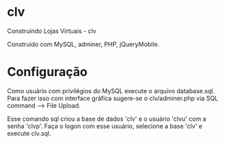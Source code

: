 clv
===

Construindo Lojas Virtuais - clv

Construído com MySQL, adminer, PHP, jQueryMobile.


Configuração
===

Como usuário com privilégios do MySQL execute o arquivo database.sql.
Para fazer isso com interface gráfica sugere-se o clv/adminer.php via
SQL command --> File Upload.

Esse comando sql criou a base de dados 'clv' e o usuário 'clvu' com a senha 'clvp'.
Faça o logon com esse usuário, selecione a base 'clv' e execute clv.sql.



